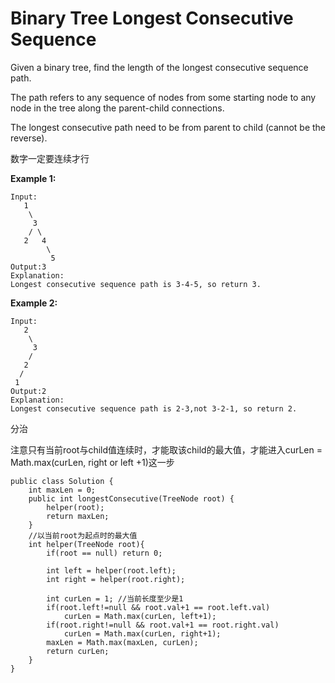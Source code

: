 # Binary Tree Longest Consecutive Sequence

Given a binary tree, find the length of the longest consecutive sequence path.

The path refers to any sequence of nodes from some starting node to any node in the tree along the parent-child connections. 

The longest consecutive path need to be from parent to child (cannot be the reverse).

数字一定要连续才行

**Example 1:**
```
Input:
   1
    \
     3
    / \
   2   4
        \
         5
Output:3
Explanation:
Longest consecutive sequence path is 3-4-5, so return 3.
```

**Example 2:**
```
Input:
   2
    \
     3
    / 
   2    
  / 
 1
Output:2
Explanation:
Longest consecutive sequence path is 2-3,not 3-2-1, so return 2.
```
分治

注意只有当前root与child值连续时，才能取该child的最大值，才能进入curLen = Math.max(curLen, right or left +1)这一步
```
public class Solution {
    int maxLen = 0;
    public int longestConsecutive(TreeNode root) {
        helper(root);
        return maxLen;
    }
    //以当前root为起点时的最大值
    int helper(TreeNode root){
        if(root == null) return 0;

        int left = helper(root.left);
        int right = helper(root.right);
        
        int curLen = 1; //当前长度至少是1
        if(root.left!=null && root.val+1 == root.left.val)
            curLen = Math.max(curLen, left+1);
        if(root.right!=null && root.val+1 == root.right.val)
            curLen = Math.max(curLen, right+1);
        maxLen = Math.max(maxLen, curLen);
        return curLen;
    }
}
```
